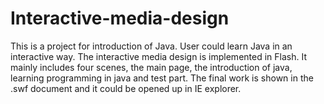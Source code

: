 # Interactive-media-design
This is a project for introduction of Java. User could learn Java in an interactive way. 
The interactive media design is implemented in Flash. 
It mainly includes four scenes, the main page, the introduction of java, learning programming in java and test part.
The final work is shown in the .swf document and it could be opened up in IE explorer.
